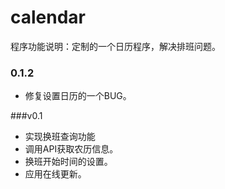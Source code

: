 # calendar
程序功能说明：定制的一个日历程序，解决排班问题。
### 0.1.2
* 修复设置日历的一个BUG。

###v0.1
* 实现换班查询功能
* 调用API获取农历信息。
* 换班开始时间的设置。
* 应用在线更新。
